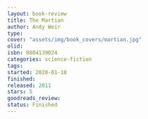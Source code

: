 ```yaml
--- 
layout: book-review 
title: The Martian 
author: Andy Weir 
type: 
cover: "assets/img/book_covers/martian.jpg"
olid:  
isbn: 0804139024
categories: science-fiction
tags:  
started: 2020-01-18
finished: 
released: 2011
stars: 5
goodreads_review:  
status: Finished
---  
```

